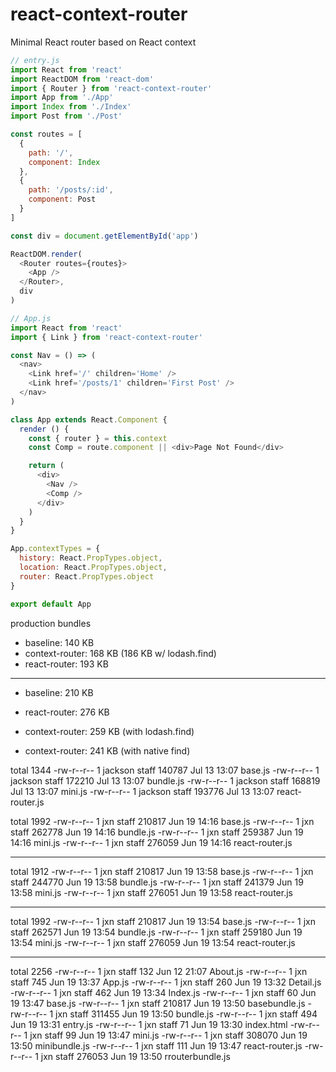 
# react-context-router

Minimal React router based on React context

```js
// entry.js
import React from 'react'
import ReactDOM from 'react-dom'
import { Router } from 'react-context-router'
import App from './App'
import Index from './Index'
import Post from './Post'

const routes = [
  {
    path: '/',
    component: Index
  },
  {
    path: '/posts/:id',
    component: Post
  }
]

const div = document.getElementById('app')

ReactDOM.render(
  <Router routes={routes}>
    <App />
  </Router>,
  div
)
```

```js
// App.js
import React from 'react'
import { Link } from 'react-context-router'

const Nav = () => (
  <nav>
    <Link href='/' children='Home' />
    <Link href='/posts/1' children='First Post' />
  </nav>
)

class App extends React.Component {
  render () {
    const { router } = this.context
    const Comp = route.component || <div>Page Not Found</div>

    return (
      <div>
        <Nav />
        <Comp />
      </div>
    )
  }
}

App.contextTypes = {
  history: React.PropTypes.object,
  location: React.PropTypes.object,
  router: React.PropTypes.object
}

export default App
```

production bundles
- baseline: 140 KB
- context-router: 168 KB (186 KB w/ lodash.find)
- react-router: 193 KB

---

- baseline: 210 KB
- react-router: 276 KB
- context-router: 259 KB (with lodash.find)

- context-router: 241 KB (with native find)


total 1344
-rw-r--r--  1 jackson  staff  140787 Jul 13 13:07 base.js
-rw-r--r--  1 jackson  staff  172210 Jul 13 13:07 bundle.js
-rw-r--r--  1 jackson  staff  168819 Jul 13 13:07 mini.js
-rw-r--r--  1 jackson  staff  193776 Jul 13 13:07 react-router.js


total 1992
-rw-r--r--  1 jxn  staff  210817 Jun 19 14:16 base.js
-rw-r--r--  1 jxn  staff  262778 Jun 19 14:16 bundle.js
-rw-r--r--  1 jxn  staff  259387 Jun 19 14:16 mini.js
-rw-r--r--  1 jxn  staff  276059 Jun 19 14:16 react-router.js

---

total 1912
-rw-r--r--  1 jxn  staff  210817 Jun 19 13:58 base.js
-rw-r--r--  1 jxn  staff  244770 Jun 19 13:58 bundle.js
-rw-r--r--  1 jxn  staff  241379 Jun 19 13:58 mini.js
-rw-r--r--  1 jxn  staff  276051 Jun 19 13:58 react-router.js

---

total 1992
-rw-r--r--  1 jxn  staff  210817 Jun 19 13:54 base.js
-rw-r--r--  1 jxn  staff  262571 Jun 19 13:54 bundle.js
-rw-r--r--  1 jxn  staff  259180 Jun 19 13:54 mini.js
-rw-r--r--  1 jxn  staff  276059 Jun 19 13:54 react-router.js

---

total 2256
-rw-r--r--  1 jxn  staff     132 Jun 12 21:07 About.js
-rw-r--r--  1 jxn  staff     745 Jun 19 13:37 App.js
-rw-r--r--  1 jxn  staff     260 Jun 19 13:32 Detail.js
-rw-r--r--  1 jxn  staff     462 Jun 19 13:34 Index.js
-rw-r--r--  1 jxn  staff      60 Jun 19 13:47 base.js
-rw-r--r--  1 jxn  staff  210817 Jun 19 13:50 basebundle.js
-rw-r--r--  1 jxn  staff  311455 Jun 19 13:50 bundle.js
-rw-r--r--  1 jxn  staff     494 Jun 19 13:31 entry.js
-rw-r--r--  1 jxn  staff      71 Jun 19 13:30 index.html
-rw-r--r--  1 jxn  staff      99 Jun 19 13:47 mini.js
-rw-r--r--  1 jxn  staff  308070 Jun 19 13:50 minibundle.js
-rw-r--r--  1 jxn  staff     111 Jun 19 13:47 react-router.js
-rw-r--r--  1 jxn  staff  276053 Jun 19 13:50 rrouterbundle.js
